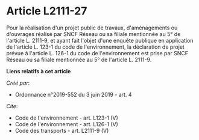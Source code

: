 # Article L2111-27

Pour la réalisation d'un projet public de travaux, d'aménagements ou d'ouvrages réalisé par SNCF Réseau ou sa filiale
mentionnée au 5° de l'article L. 2111-9, et ayant fait l'objet d'une enquête publique en application de l'article L. 123-1 du
code de l'environnement, la déclaration de projet prévue à l'article L. 126-1 du code de l'environnement est prise par SNCF
Réseau ou sa filiale mentionnée au 5° de l'article L. 2111-9.

**Liens relatifs à cet article**

_Créé par_:

  - Ordonnance n°2019-552 du 3 juin 2019 - art. 4

_Cite_:

  - Code de l'environnement - art. L123-1 (V)
  - Code de l'environnement - art. L126-1 (V)
  - Code des transports - art. L2111-9 (V)
